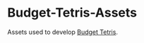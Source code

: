 # Budget-Tetris-Assets

Assets used to develop [Budget Tetris](https://github.com/TemariVirus/Budget-Tetris).

